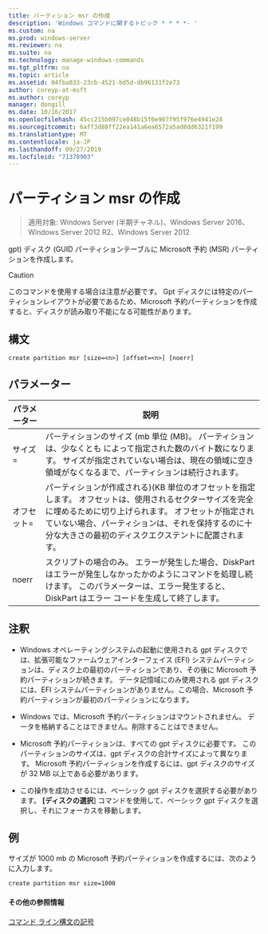 ```yaml
---
title: パーティション msr の作成
description: 'Windows コマンドに関するトピック * * * *- '
ms.custom: na
ms.prod: windows-server
ms.reviewer: na
ms.suite: na
ms.technology: manage-windows-commands
ms.tgt_pltfrm: na
ms.topic: article
ms.assetid: 04fba033-23cb-4521-bd5d-db96131f2e73
author: coreyp-at-msft
ms.author: coreyp
manager: dongill
ms.date: 10/16/2017
ms.openlocfilehash: 45cc215b097ce048b15f0e907f95f976e4941e28
ms.sourcegitcommit: 6aff3d88ff22ea141a6ea6572a5ad8dd6321f199
ms.translationtype: MT
ms.contentlocale: ja-JP
ms.lasthandoff: 09/27/2019
ms.locfileid: "71378903"
---
```

# <a name="create-partition-msr"></a>パーティション msr の作成

>適用対象: Windows Server (半期チャネル)、Windows Server 2016、Windows Server 2012 R2、Windows Server 2012

gpt\) ディスク \(GUID パーティションテーブルに Microsoft 予約 \(MSR\) パーティションを作成します。  
  
> [!CAUTION]  
> このコマンドを使用する場合は注意が必要です。 Gpt ディスクには特定のパーティションレイアウトが必要であるため、Microsoft 予約パーティションを作成すると、ディスクが読み取り不能になる可能性があります。  
  
  
  
## <a name="syntax"></a>構文  
  
```  
create partition msr [size=<n>] [offset=<n>] [noerr]  
```  
  
## <a name="parameters"></a>パラメーター  
  
|  パラメーター  |                                                                                                                         説明                                                                                                                         |
|-------------|-------------------------------------------------------------------------------------------------------------------------------------------------------------------------------------------------------------------------------------------------------------|
|  サイズ\=<n>  |               パーティションのサイズ (mb 単位 \(MB\)。 パーティションは、少なくとも <n>によって指定された数のバイト数になります。 サイズが指定されていない場合は、現在の領域に空き領域がなくなるまで、パーティションは続行されます。               |
| オフセット\=<n> | パーティションが作成される\)\(KB 単位のオフセットを指定します。 オフセットは、使用されるセクターサイズを完全に埋めるために切り上げられます。 オフセットが指定されていない場合、パーティションは、それを保持するのに十分な大きさの最初のディスクエクステントに配置されます。 |
|    noerr    |                            スクリプトの場合のみ。 エラーが発生した場合、DiskPart はエラーが発生しなかったかのようにコマンドを処理し続けます。 このパラメーターは、エラー発生すると、DiskPart はエラー コードを生成して終了します。                             |
  
## <a name="remarks"></a>注釈  
  
-   Windows オペレーティングシステムの起動に使用される gpt ディスクでは、拡張可能なファームウェアインターフェイス \(EFI\) システムパーティションは、ディスク上の最初のパーティションであり、その後に Microsoft 予約パーティションが続きます。 データ記憶域にのみ使用される gpt ディスクには、EFI システムパーティションがありません。この場合、Microsoft 予約パーティションが最初のパーティションになります。  
  
-   Windows では、Microsoft 予約パーティションはマウントされません。 データを格納することはできません。削除することはできません。  
  
-   Microsoft 予約パーティションは、すべての gpt ディスクに必要です。 このパーティションのサイズは、gpt ディスクの合計サイズによって異なります。 Microsoft 予約パーティションを作成するには、gpt ディスクのサイズが 32 MB 以上である必要があります。  
  
-   この操作を成功させるには、ベーシック gpt ディスクを選択する必要があります。 **[ディスクの選択**] コマンドを使用して、ベーシック gpt ディスクを選択し、それにフォーカスを移動します。  
  
## <a name="BKMK_examples"></a>例  
サイズが 1000 mb の Microsoft 予約パーティションを作成するには、次のように入力します。  
  
```  
create partition msr size=1000  
```  
  
#### <a name="additional-references"></a>その他の参照情報  
[コマンド ライン構文の記号](command-line-syntax-key.md)  
  

  

